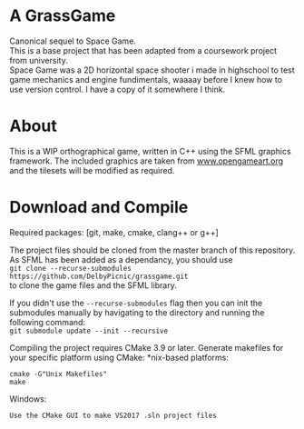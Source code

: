 # A GrassGame
Canonical sequel to Space Game.  
This is a base project that has been adapted from a coursework project from university.  
Space Game was a 2D horizontal space shooter i made in highschool to test game mechanics and engine fundimentals, waaaay before I knew how to use version control. I have a copy of it somewhere I think.

# About
This is a WIP orthographical game, written in C++ using the SFML graphics framework.
The included graphics are taken from www.opengameart.org and the tilesets will be modified as required.

# Download and Compile
Required packages: [git, make, cmake, clang++ or g++]

The project files should be cloned from the master branch of this repository. As SFML has been added as a dependancy, you should use  
```git clone --recurse-submodules https://github.com/DelbyPicnic/grassgame.git```  
to clone the game files and the SFML library.

If you didn't use the ```--recurse-submodules``` flag then you can init the submodules manually by havigating to the directory
and running the following command:  
```git submodule update --init --recursive```

Compiling the project requires CMake 3.9 or later.
Generate makefiles for your specific platform using CMake:
*nix-based platforms:
```
cmake -G"Unix Makefiles"
make
```

Windows:
```
Use the CMake GUI to make VS2017 .sln project files
```

